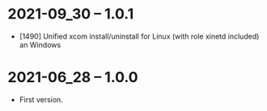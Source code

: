 # 2021-09_30 – 1.0.1

* [1490] Unified xcom install/uninstall for Linux (with role xinetd included) an Windows

# 2021-06_28 – 1.0.0

* First version.
